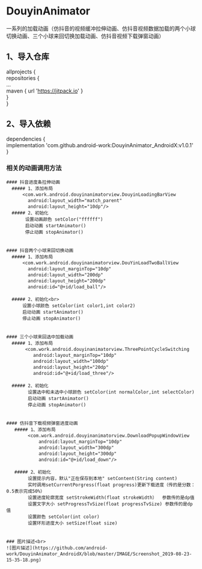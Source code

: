 # DouyinAnimator
一系列的加载动画（仿抖音的视频缓冲拉伸动画、仿抖音视频数据加载的两个小球切换动画、三个小球来回切换加载动画、仿抖音视频下载弹窗动画）

## 1、导入仓库<br>
  allprojects {<br>
		repositories {<br>
			...<br>
			maven { url 'https://jitpack.io' }<br>
		}<br>
	}<br>
  
## 2、导入依赖<br>
  dependencies {<br>
	        implementation 'com.github.android-work:DouyinAnimator_AndroidX:v1.0.1'
	}<br>
  
  ### 相关的动画调用方法<br>

    #### 抖音进度条拉伸动画
      ##### 1、添加布局
          <com.work.android.douyinanimatorview.DouyinLoadingBarView
            android:layout_width="match_parent"
            android:layout_height="10dp"/>
      ##### 2、初始化
           设置动画颜色 setColor("ffffff")
           启动动画 startAnimator()
           停止动画 stopAnimator()
           
           
    #### 抖音两个小球来回切换动画
      ##### 1、添加布局
          <com.work.android.douyinanimatorview.DouYinLoadTwoBallView
            android:layout_marginTop="10dp"
            android:layout_width="200dp"
            android:layout_height="200dp"
            android:id="@+id/load_ball"/>
            
      ##### 2、初始化<br>
          设置小球颜色 setColor(int color1,int color2)
          启动动画 startAnimator()
          停止动画 stopAnimator()
    
    
    #### 三个小球来回选中加载动画
      ##### 1、添加布局
           <com.work.android.douyinanimatorview.ThreePointCycleSwitching
              android:layout_marginTop="10dp"
              android:layout_width="100dp"
              android:layout_height="20dp"
              android:id="@+id/load_three"/>
              
      ##### 2、初始化
            设置选中和未选中小球颜色 setColor(int normalColor,int selectColor)
            启动动画 startAnimator()
            停止动画 stopAnimator()
            
            
    #### 仿抖音下载视频弹窗进度动画
       ##### 1、添加布局
            <com.work.android.douyinanimatorview.DownloadPopupWindowView
                android:layout_marginTop="10dp"
                android:layout_width="300dp"
                android:layout_height="300dp"
                android:id="@+id/load_down"/>
               
       ##### 2、初始化
            设置提示内容，默认"正在保存到本地" setContent(String content)
            实时调用setCurrentPorgress(float progress)更新下载进度（传的是分数：0.5表示完成50%）
            设置进度轮廓宽度 setStrokeWidth(float strokeWidth）  参数传的是dp值
            设置文字大小 setProgressTvSize(float progressTvSize) 参数传的是dp值 
            设置颜色 setColor(int color)
            设置环形进度大小 setSize(float size)
	    

    ### 图片描述<br>
    ![图片描述](https://github.com/android-work/DouyinAnimator_AndroidX/blob/master/IMAGE/Screenshot_2019-08-23-15-35-18.png)
